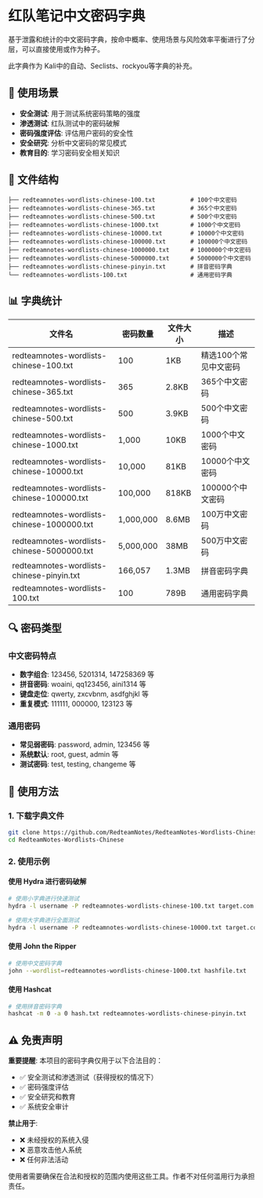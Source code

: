 # 红队笔记中文密码字典

基于泄露和统计的中文密码字典，按命中概率、使用场景与风险效率平衡进行了分层，可以直接使用或作为种子。

此字典作为 Kali中的自动、Seclists、rockyou等字典的补充。

## 🎯 使用场景

- **安全测试**: 用于测试系统密码策略的强度
- **渗透测试**: 红队测试中的密码破解
- **密码强度评估**: 评估用户密码的安全性
- **安全研究**: 分析中文密码的常见模式
- **教育目的**: 学习密码安全相关知识

## 📁 文件结构

```
├── redteamnotes-wordlists-chinese-100.txt          # 100个中文密码
├── redteamnotes-wordlists-chinese-365.txt          # 365个中文密码
├── redteamnotes-wordlists-chinese-500.txt          # 500个中文密码
├── redteamnotes-wordlists-chinese-1000.txt         # 1000个中文密码
├── redteamnotes-wordlists-chinese-10000.txt        # 10000个中文密码
├── redteamnotes-wordlists-chinese-100000.txt       # 100000个中文密码
├── redteamnotes-wordlists-chinese-1000000.txt      # 1000000个中文密码
├── redteamnotes-wordlists-chinese-5000000.txt      # 5000000个中文密码
├── redteamnotes-wordlists-chinese-pinyin.txt       # 拼音密码字典
└── redteamnotes-wordlists-100.txt                  # 通用密码字典
```

## 📊 字典统计

| 文件名 | 密码数量 | 文件大小 | 描述 |
|--------|----------|----------|------|
| redteamnotes-wordlists-chinese-100.txt | 100 | 1KB | 精选100个常见中文密码 |
| redteamnotes-wordlists-chinese-365.txt | 365 | 2.8KB | 365个中文密码 |
| redteamnotes-wordlists-chinese-500.txt | 500 | 3.9KB | 500个中文密码 |
| redteamnotes-wordlists-chinese-1000.txt | 1,000 | 10KB | 1000个中文密码 |
| redteamnotes-wordlists-chinese-10000.txt | 10,000 | 81KB | 10000个中文密码 |
| redteamnotes-wordlists-chinese-100000.txt | 100,000 | 818KB | 100000个中文密码 |
| redteamnotes-wordlists-chinese-1000000.txt | 1,000,000 | 8.6MB | 100万中文密码 |
| redteamnotes-wordlists-chinese-5000000.txt | 5,000,000 | 38MB | 500万中文密码 |
| redteamnotes-wordlists-chinese-pinyin.txt | 166,057 | 1.3MB | 拼音密码字典 |
| redteamnotes-wordlists-100.txt | 100 | 789B | 通用密码字典 |

## 🔍 密码类型

### 中文密码特点
- **数字组合**: 123456, 5201314, 147258369 等
- **拼音密码**: woaini, qq123456, aini1314 等
- **键盘走位**: qwerty, zxcvbnm, asdfghjkl 等
- **重复模式**: 111111, 000000, 123123 等

### 通用密码
- **常见弱密码**: password, admin, 123456 等
- **系统默认**: root, guest, admin 等
- **测试密码**: test, testing, changeme 等

## 🚀 使用方法

### 1. 下载字典文件
```bash
git clone https://github.com/RedteamNotes/RedteamNotes-Wordlists-Chinese.git
cd RedteamNotes-Wordlists-Chinese
```

### 2. 使用示例

#### 使用 Hydra 进行密码破解
```bash
# 使用小字典进行快速测试
hydra -l username -P redteamnotes-wordlists-chinese-100.txt target.com ssh

# 使用大字典进行全面测试
hydra -l username -P redteamnotes-wordlists-chinese-10000.txt target.com ssh
```

#### 使用 John the Ripper
```bash
# 使用中文密码字典
john --wordlist=redteamnotes-wordlists-chinese-1000.txt hashfile.txt
```

#### 使用 Hashcat
```bash
# 使用拼音密码字典
hashcat -m 0 -a 0 hash.txt redteamnotes-wordlists-chinese-pinyin.txt
```

## ⚠️ 免责声明

**重要提醒**: 本项目的密码字典仅用于以下合法目的：

- ✅ 安全测试和渗透测试（获得授权的情况下）
- ✅ 密码强度评估
- ✅ 安全研究和教育
- ✅ 系统安全审计

**禁止用于**:
- ❌ 未经授权的系统入侵
- ❌ 恶意攻击他人系统
- ❌ 任何非法活动

使用者需要确保在合法和授权的范围内使用这些工具。作者不对任何滥用行为承担责任。
